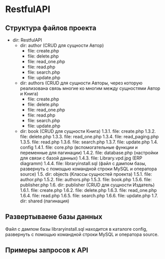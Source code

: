 # RestfulAPI
## Структура файлов проекта

* dir: RestfulAPI
    * dir: author (CRUD для сущности Автор)
        - file: create.php
        - file: delete.php
        - file: read_one.php
        - file: read.php
        - file: search.php
        - file: update.php
    * dir: authors (CRUD для сущности Авторы, через которую реализована связь многие ко многим между сущностями Автор и Книга)
        - file: create.php
        - file: delete.php
        - file: read_one.php
        - file: read.php
        - file: search.php
        - file: update.php
    * dir: book (CRUD для сущности Книга)
1.3.1. file: create.php
1.3.2. file: delete.php
1.3.3. file: read_one.php
1.3.4. file: read_paging.php
1.3.5. file: read.php
1.3.6. file: search.php
1.3.7. file: update.php
1.4. config
1.4.1. file: core.php (вспомогательные функции и переменные для пагинации)
1.4.2. file: database.php (настройки для связи с базой данных)
1.4.3. file: Library.vpd.jpg (ERP diagramm)
1.4.4. file: libraryinstall.sql (файл с дампом базы, развернуть с помощью командной строки MySQL и оператора source)
1.5. dir: objects (Классы сущностей проекта)
1.5.1. file: author.php
1.5.2. file: authors.php
1.5.3. file: book.php
1.5.6. file: publisher.php
1.6. dir: publisher (CRUD для сущности Издатель)
1.6.1. file: create.php
1.6.2. file: delete.php
1.6.3. file: read_one.php
1.6.4. file: read.php
1.6.5. file: search.php
1.6.6. file: update.php
1.7. dir: shared (пагинация)

## Развертываене базы данных

Файл с дампом базы libraryinstall.sql находится в каталоге config, развернуть с помощью командной строки MySQL и оператора source.

## Примеры запросов к API
